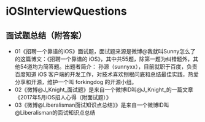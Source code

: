 # iOSInterviewQuestions
## 面试题总结（附答案）
- 01《招聘一个靠谱的iOS》面试题，面试题来源是微博@我就叫Sunny怎么了的这篇博文：《招聘一个靠谱的 iOS》，其中共55题，除第一题为纠错题外，其他54道均为简答题。出题者简介： 孙源（sunnyxx），目前就职于百度，负责百度知道 iOS 客户端的开发工作，对技术喜欢刨根问底和总结最佳实践，热爱分享和开源，维护一个叫 forkingdog 的开源小组。
- 02《微博@J_Knight_面试题》是来自一个微博ID叫@J_Knight_的一篇文章《2017年5月iOS招人心得（附面试题）》
- 03《微博@Liberalisman面试知识点总结》》是来自一个微博ID叫@Liberalisman的面试知识点总结
